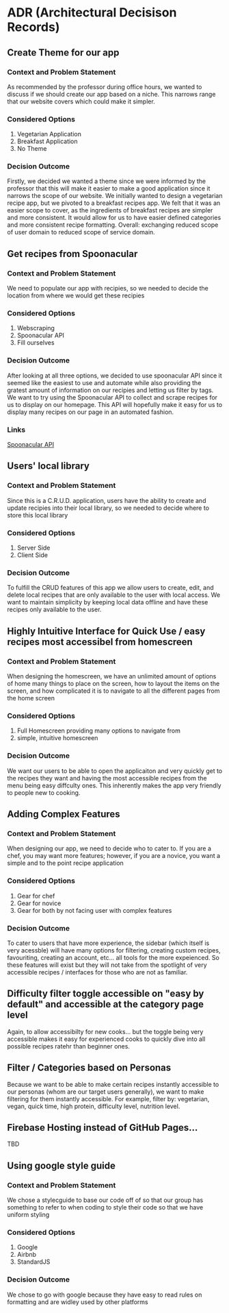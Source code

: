 # ADR (Architectural Decisison Records)

## Create Theme for our app
### Context and Problem Statement
As recommended by the professor during office hours, we wanted to discuss if we should create our app based on a niche. This narrows range that our website covers which could make it simpler. 
### Considered Options 
1. Vegetarian Application
2. Breakfast Application 
3. No Theme
### Decision Outcome 
Firstly, we decided we wanted a theme since we were informed by the professor that this will make it easier to make a good application since it narrows the scope of our website. We initially wanted to design a vegetarian recipe app, but we pivoted to a breakfast recipes app. We felt that it was an easier scope to cover, as the ingredients of breakfast recipes are simpler and more consistent. It would allow for us to have easier defined categories and more consistent recipe formatting. Overall: exchanging reduced scope of user domain to reduced scope of service domain.

## Get recipes from Spoonacular
### Context and Problem Statement 
We need to populate our app with recipies, so we needed to decide the location from where we would get these recipies
### Considered Options 
1. Webscraping
2. Spoonacular API
3. Fill ourselves 
### Decision Outcome 
After looking at all three options, we decided to use spoonacular API since it seemed like the easiest to use and automate while also providing the gratest amount of information on our recipies and letting us filter by tags. We want to try using the Spoonacular API to collect and scrape recipes for us to display on our homepage. This API will hopefully make it easy for us to display many recipes on our page in an automated fashion. 
### Links
[Spoonacular API](https://spoonacular.com) 

## Users' local library
### Context and Problem Statement 
Since this is a C.R.U.D. application, users have the ability to create and update recipies into their local library, so we needed to decide where to store this local library 
### Considered Options 
1. Server Side
2. Client Side
### Decision Outcome 
To fulfill the CRUD features of this app we allow users to create, edit, and delete local recipes that are only available to the user with local access. We want to maintain simplicity by keeping local data offline and have these recipes only available to the user.

## Highly Intuitive Interface for Quick Use / easy recipes most accessibel from homescreen 
### Context and Problem Statement 
When designing the homescreen, we have an unlimited amount of options of home many things to place on the screen, how to layout the items on the screen, and how complicated it is to navigate to all the different pages from the home screen
### Considered Options 
1. Full Homescreen providing many options to navigate from 
2. simple, intuitive homescreen 
### Decision Outcome 
We want our users to be able to open the applicaiton and very quickly get to the recipes they want and having the most accessible recipes from the menu being easy diffculty ones. This inherently makes the app very friendly to people new to cooking.

## Adding Complex Features
### Context and Problem Statement 
When designing our app, we need to decide who to cater to. If you are a chef, you may want more features; however, if you are a novice, you want a simple and to the point recipe application
### Considered Options 
1. Gear for chef
2. Gear for novice
3. Gear for both by not facing user with complex features
### Decision Outcome 
To cater to users that have more experience, the sidebar (which itself is very acessble) will have many options for filtering, creating custom recipes, favouriting, creating an account, etc... all tools for the more expeienced. So these features will exist but they will not take from the spotlight of very accessible recipes / interfaces for those who are not as familiar. 

## Difficulty filter toggle accessible on "easy by default" and accessible at the category page level 
Again, to allow accessibilty for new cooks... but the toggle being very accessible makes it easy for experienced cooks to quickly dive into all possible recipes ratehr than beginner ones.

## Filter / Categories based on Personas
Because we want to be able to make certain recipes instantly accessible to our personas (whom are our target users generally), we want to make filtering for them instantly accessible. For example, filter by: vegetarian, vegan, quick time, high protein, difficulty level, nutrition level.

## Firebase Hosting instead of GitHub Pages...
TBD

## Using google style guide
### Context and Problem Statement 
We chose a stylecguide to base our code off of so that our group has something to refer to when coding to style their code so that we have uniform styling
### Considered Options 
1. Google 
2. Airbnb
3. StandardJS
### Decision Outcome 
We chose to go with google because they have easy to read rules on formatting and are widley used by other platforms


